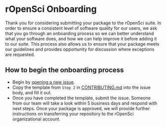 rOpenSci Onboarding
===================

Thank you for considering submitting your package to the rOpenSci suite. In order to ensure a consistent level of software quality for our users, we ask that you go through an onboarding process so we can better understand what your software does, and how we can help improve it before adding it to our suite. This process also allows us to ensure that your package meets our guidelines and provides opportunity for discussion where exceptions are requested.

## How to begin the onboarding process

* Begin by [opening a new issue](https://github.com/ropensci/onboarding/issues/new).
* Copy the template from `Step 2` in [CONTRIBUTING.md](CONTRIBUTING.md) into the issue body, and fill it out.  
* Once you have completed the template, submit the issue. Someone from our team will take a look within 5 business days and respond with next steps.  Once your package is approved, we will provide further instructions on transferring your repository to the rOpenSci organizational account.

